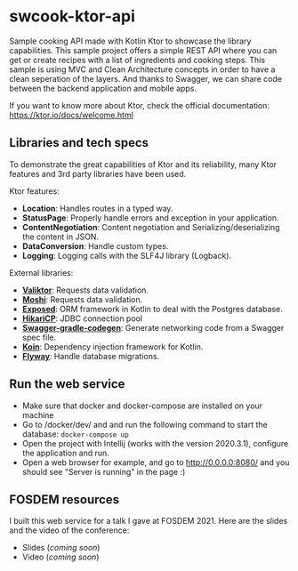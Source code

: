 # swcook-ktor-api
Sample cooking API made with Kotlin Ktor to showcase the library capabilities.
This sample project offers a simple REST API where you can get or create recipes with a list of ingredients and cooking steps.
This sample is using MVC and Clean Architecture concepts in order to have a clean seperation of the layers. And thanks to Swagger, we can share code between the backend application and mobile apps.

If you want to know more about Ktor, check the official documentation: https://ktor.io/docs/welcome.html

## Libraries and tech specs
To demonstrate the great capabilities of Ktor and its reliability, many Ktor features and 3rd party libraries have been used.

Ktor features:
- **Location**: Handles routes in a typed way.
- **StatusPage**: Properly handle errors and exception in your application.
- **ContentNegotiation**: Content negotiation and Serializing/deserializing the content in JSON.
- **DataConversion**: Handle custom types.
- **Logging**: Logging calls with the SLF4J library (Logback).

External libraries:
- **[Valiktor](https://github.com/valiktor/valiktor)**: Requests data validation.
- **[Moshi](https://github.com/square/moshi)**: Requests data validation.
- **[Exposed](https://github.com/JetBrains/Exposed)**: ORM framework in Kotlin to deal with the Postgres database.
- **[HikariCP](https://github.com/brettwooldridge/HikariCP)**: JDBC connection pool
- **[Swagger-gradle-codegen](https://github.com/Yelp/swagger-gradle-codegen)**: Generate networking code from a Swagger spec file.
- **[Koin](https://github.com/InsertKoinIO/koin)**: Dependency injection framework for Kotlin.
- **[Flyway](https://github.com/flyway/flyway)**: Handle database migrations.


## Run the web service
- Make sure that docker and docker-compose are installed on your machine
- Go to /docker/dev/ and and run the following command to start the database: `docker-compose up`
- Open the project with Intellij (works with the version 2020.3.1), configure the application and run.
- Open a web browser for example, and go to http://0.0.0.0:8080/ and you should see "Server is running" in the page :)

## FOSDEM resources
I built this web service for a talk I gave at FOSDEM 2021. Here are the slides and the video of the conference:
- Slides (_coming soon_)
- Video (_coming soon_)
